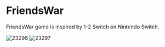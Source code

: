 # FriendsWar
 
FriendsWar game is inspired by 1-2 Switch on Nintendo Switch.

![23296](https://user-images.githubusercontent.com/72437476/212552808-3b48a5fd-a638-43cb-b867-6e1474944687.jpg)
![23297](https://user-images.githubusercontent.com/72437476/212552811-61ce85ec-2e98-4c13-b86a-4bfcb386d3be.jpg)

